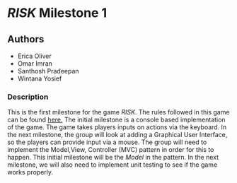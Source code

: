 # *RISK* Milestone 1
[](Risk_logo.jpg)
## Authors
- Erica Oliver
- Omar Imran 
- Santhosh Pradeepan 
- Wintana Yosief
 ### Description 
This is the first milestone for the game *RISK*. The rules followed in this game can be found [here.](https://en.wikipedia.org/wiki/Risk_(game))
 The initial 
milestone is a console based implementation of the game. The game takes players 
inputs on actions via the keyboard. In the next milestone, the
group will look at adding a Graphical User Interface, so the players can provide
input via a mouse. The group will need to implement the Model,View, Controller (MVC) 
pattern in order for this to happen. This initial milestone will be the *Model* in the pattern.
In the next milestone, we will also need to implement unit testing to see if the game works properly. 
